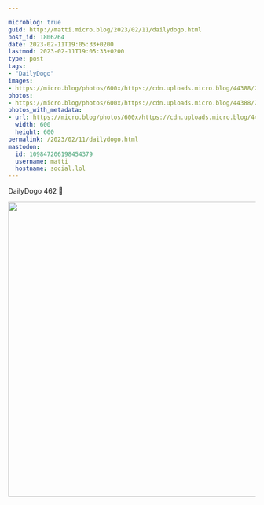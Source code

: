 ```yaml
---

microblog: true
guid: http://matti.micro.blog/2023/02/11/dailydogo.html
post_id: 1806264
date: 2023-02-11T19:05:33+0200
lastmod: 2023-02-11T19:05:33+0200
type: post
tags:
- "DailyDogo"
images:
- https://micro.blog/photos/600x/https://cdn.uploads.micro.blog/44388/2023/47aa65ffac.jpg
photos:
- https://micro.blog/photos/600x/https://cdn.uploads.micro.blog/44388/2023/47aa65ffac.jpg
photos_with_metadata:
- url: https://micro.blog/photos/600x/https://cdn.uploads.micro.blog/44388/2023/47aa65ffac.jpg
  width: 600
  height: 600
permalink: /2023/02/11/dailydogo.html
mastodon:
  id: 109847206198454379
  username: matti
  hostname: social.lol
---
```

DailyDogo 462 🐶

<img src="/media/uploads/2023/47aa65ffac.jpg" width="600" height="600" alt="" />
